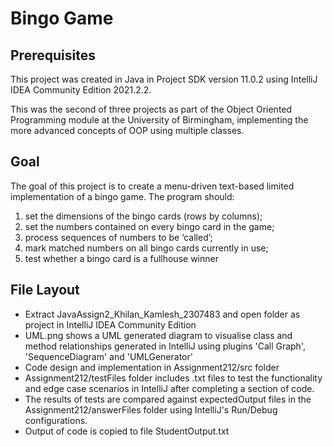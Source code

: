 # Bingo Game

## Prerequisites ##
This project was created in Java in Project SDK version 11.0.2 using IntelliJ IDEA Community Edition 2021.2.2.

This was the second of three projects as part of the Object Oriented Programming module at the University of Birmingham, implementing the more advanced concepts of OOP using multiple classes.

## Goal ##
The goal of this project is to create a menu-driven text-based limited implementation of a bingo game. The program should:
1. set the dimensions of the bingo cards (rows by columns);
2. set the numbers contained on every bingo card in the game;
3. process sequences of numbers to be ‘called’;
4. mark matched numbers on all bingo cards currently in use;
5. test whether a bingo card is a fullhouse winner

## File Layout ##
* Extract JavaAssign2_Khilan_Kamlesh_2307483 and open folder as project in IntelliJ IDEA Community Edition
* UML.png shows a UML generated diagram to visualise class and method relationships generated in IntelliJ using plugins 'Call Graph', 'SequenceDiagram' and 'UMLGenerator'
* Code design and implementation in Assignment212/src folder
* Assignment212/testFiles folder includes .txt files to test the functionality and edge case scenarios in IntelliJ after completing a section of code.
* The results of tests are compared against expectedOutput files in the Assignment212/answerFiles folder using IntelliJ's Run/Debug configurations.
* Output of code is copied to file StudentOutput.txt
